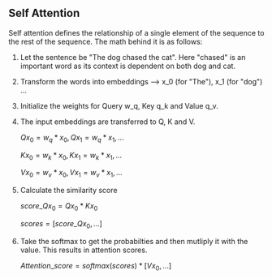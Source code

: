## Self Attention

Self attention defines the relationship of a single element of the sequence to the rest of the sequence. The math behind it is as follows:

1. Let the sentence be "The dog chased the cat". Here "chased" is an important word as its context is dependent on both dog and cat. 
2. Transform the words into embeddings --> x_0 (for "The"), x_1 (for "dog") ...
3. Initialize the weights for Query w_q, Key q_k and Value q_v. 
4. The input embeddings are transferred to Q, K and V. 

    $Qx_0 = w_q * x_0, Qx_1 = w_q * x_1, ...$

    $Kx_0 = w_k * x_0, Kx_1 = w_k * x_1, ...$

    $Vx_0 = w_v * x_0, Vx_1 = w_v * x_1, ...$
   
6. Calculate the similarity score 

   $score\_Qx_0 = Qx_0 * Kx_0$

   $scores = [score\_Qx_0, ...]$
   
8. Take the softmax to get the probabilties and then mutliply it with the value. This results in attention scores. 

   $Attention\_score = softmax(scores) * [Vx_0, ...]$
   

 
